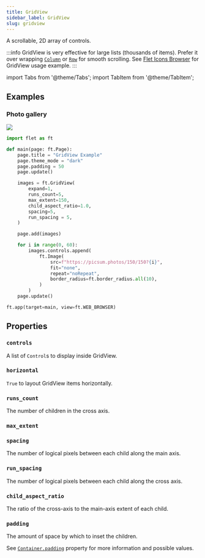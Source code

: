 ```yaml
---
title: GridView
sidebar_label: GridView
slug: gridview
---
```


A scrollable, 2D array of controls.

:::info
GridView is very effective for large lists (thousands of items). Prefer it over wrapping [`Column`](column) or [`Row`](row) for smooth scrolling. See [Flet Icons Browser](https://github.com/flet-dev/examples/blob/main/python/apps/icons-browser/main.py) for GridView usage example.
:::

import Tabs from '@theme/Tabs';
import TabItem from '@theme/TabItem';

## Examples

### Photo gallery

<img src="/img/docs/controls/gridview/photo-gallery.png" className="screenshot-50"/>

<Tabs groupId="language">
  <TabItem value="python" label="Python" default>

```python
import flet as ft

def main(page: ft.Page):
    page.title = "GridView Example"
    page.theme_mode = "dark"
    page.padding = 50
    page.update()

    images = ft.GridView(
        expand=1,
        runs_count=5,
        max_extent=150,
        child_aspect_ratio=1.0,
        spacing=5,
        run_spacing = 5,
    )

    page.add(images)

    for i in range(0, 60):
        images.controls.append(
            ft.Image(
                src=f"https://picsum.photos/150/150?{i}",
                fit="none",
                repeat="noRepeat",
                border_radius=ft.border_radius.all(10),
            )
        )
    page.update()

ft.app(target=main, view=ft.WEB_BROWSER)
```
  </TabItem>
</Tabs>

## Properties

### `controls`

A list of `Control`s to display inside GridView.

### `horizontal`

`True` to layout GridView items horizontally.

### `runs_count`

The number of children in the cross axis.

### `max_extent`

### `spacing`

The number of logical pixels between each child along the main axis.

### `run_spacing`

The number of logical pixels between each child along the cross axis.

### `child_aspect_ratio`

The ratio of the cross-axis to the main-axis extent of each child.

### `padding`

The amount of space by which to inset the children.

See [`Container.padding`](container#padding) property for more information and possible values.